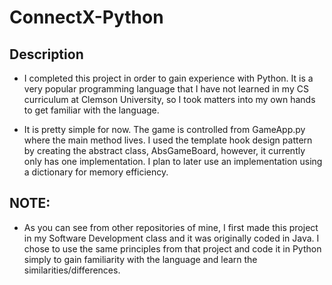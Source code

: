 # ConnectX-Python

## Description
- I completed this project in order to gain experience with Python. It is a very popular programming language that I have not learned in my CS curriculum at Clemson University, so I took matters into my own hands to get familiar with the language.

- It is pretty simple for now. The game is controlled from GameApp.py where the main method lives. I used the template hook design pattern by creating the abstract class, AbsGameBoard, however, it currently only has one implementation. I plan to later use an implementation using a dictionary for memory efficiency.

## NOTE: 
- As you can see from other repositories of mine, I first made this project in my Software Development class and it was originally coded in Java. I chose to use the same principles from that project and code it in Python simply to gain familiarity with the language and learn the similarities/differences.
